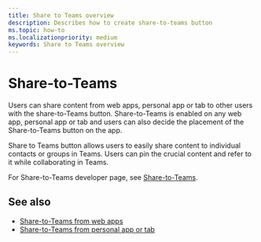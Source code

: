 ```yaml
---
title: Share to Teams overview
description: Describes how to create share-to-teams button
ms.topic: how-to
ms.localizationpriority: medium
keywords: Share to Teams overview
---
```


# Share-to-Teams

Users can share content from web apps, personal app or tab to other users with the share-to-Teams button. Share-to-Teams is enabled on any web app, personal app or tab and users can also decide the placement of the Share-to-Teams button on the app.

Share to Teams button allows users to easily share content to individual contacts or groups in Teams. Users can pin the crucial content and refer to it while collaborating in Teams.

For Share-to-Teams developer page, see [Share-to-Teams](https://developer.microsoft.com/microsoft-teams/share-to-teams#/).

## See also

* [Share-to-Teams from web apps](share-to-teams-from-web-apps.md)
* [Share-to-Teams from personal app or tab](share-to-teams-from-personal-app-or-tab.md)
